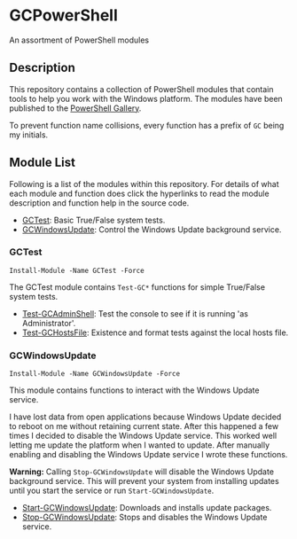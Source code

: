 # GCPowerShell

An assortment of PowerShell modules

## Description

This repository contains a collection of PowerShell modules that contain tools to help you work with the Windows platform. The modules have been published to the [PowerShell Gallery](https://www.powershellgallery.com/items?q=grantcarthew).

To prevent function name collisions, every function has a prefix of `GC` being my initials.

## Module List

Following is a list of the modules within this repository. For details of what each module and function does click the hyperlinks to read the module description and function help in the source code.

*   [GCTest](#gctest): Basic True/False system tests.
*   [GCWindowsUpdate](#gcwindowsupdate): Control the Windows Update background service.

### GCTest

```posh
Install-Module -Name GCTest -Force
```

The GCTest module contains `Test-GC*` functions for simple True/False system tests.

*   [Test-GCAdminShell](GCTest/Test-GCAdminShell.ps1): Test the console to see if it is running 'as Administrator'.
*   [Test-GCHostsFile](GCTest/Test-GCHostsFile.ps1): Existence and format tests against the local hosts file. 

### GCWindowsUpdate

```posh
Install-Module -Name GCWindowsUpdate -Force
```

This module contains functions to interact with the Windows Update service.

I have lost data from open applications because Windows Update decided to reboot on me without retaining current state. After this happened a few times I decided to disable the Windows Update service. This worked well letting me update the platform when I wanted to update. After manually enabling and disabling the Windows Update service I wrote these functions.

__Warning:__ Calling `Stop-GCWindowsUpdate` will disable the Windows Update background service. This will prevent your system from installing updates until you start the service or run `Start-GCWindowsUpdate`.

*   [Start-GCWindowsUpdate](GCWindowsUpdate/Start-GCWindowsUpdate.ps1): Downloads and installs update packages.
*   [Stop-GCWindowsUpdate](GCWindowsUpdate/Stop-GCWindowsUpdate.ps1): Stops and disables the Windows Update service.